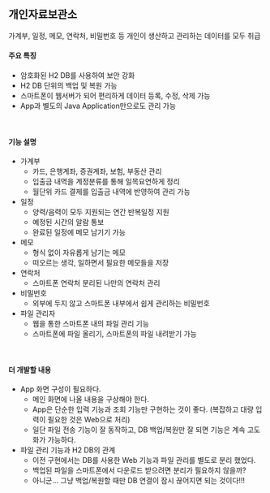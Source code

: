 ## 개인자료보관소

가계부, 일정, 메모, 연락처, 비밀번호 등 개인이 생산하고 관리하는 데이터를 모두 취급

#### 주요 특징
* 암호화된 H2 DB를 사용하여 보안 강화
* H2 DB 단위의 백업 및 복원 가능
* 스마트폰이 웹서버가 되어 편리하게 데이터 등록, 수정, 삭제 가능
* App과 별도의 Java Application만으로도 관리 가능

</br>

#### 기능 설명
* 가계부
  - 카드, 은행계좌, 증권계좌, 보험, 부동산 관리
  - 입출금 내역을 계정분류를 통해 일목요연하게 정리
  - 월단위 카드 결제를 입출금 내역에 반영하여 관리 가능
* 일정
  - 양력/음력이 모두 지원되는 연간 반복일정 지원
  - 예정된 시간의 알람 통보
  - 완료된 일정에 메모 남기기 가능
* 메모
  - 형식 없이 자유롭게 남기는 메모
  - 떠오르는 생각, 일하면서 필요한 메모들을 저장
* 연락처
  - 스마트폰 연락처 분리된 나만의 연락처 관리
* 비밀번호
  - 외부에 두지 않고 스마트폰 내부에서 쉽게 관리하는 비밀번호
* 파일 관리자
  - 웹을 통한 스마트폰 내의 파일 관리 기능
  - 스마트폰에 파일 올리기, 스마트폰의 파일 내려받기 가능

</br>

#### 더 개발할 내용
* App 화면 구성이 필요하다.
  - 메인 화면에 나올 내용을 구상해야 한다.
  - App은 단순한 입력 기능과 조회 기능만 구현하는 것이 좋다.
    (복잡하고 대량 입력이 필요한 것은 Web으로 처리)
  - 일단 파일 전송 기능이 잘 동작하고, DB 백업/복원만 잘 되면
    기능은 계속 고도화가 가능하다.
* 파일 관리 기능과 H2 DB의 관계
  - 이전 구현에서는 DB를 사용한 Web 기능과 파일 관리를 별도로 분리 했었다.
  - 백업된 파일을 스마트폰에서 다운로드 받으려면 분리가 필요하지 않을까?
  - 아니군... 그냥 백업/복원할 때만 DB 연결이 잠시 끊어지면 되는 것이다!!!
